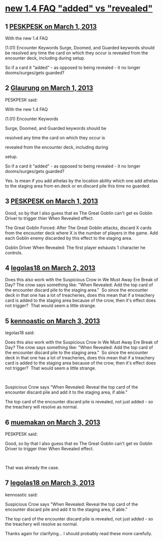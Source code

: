 # [new 1.4 FAQ &quot;added&quot; vs &quot;revealed&quot; ](https://community.fantasyflightgames.com/topic/80038-new-14-faq-added-vs-revealed/)

## 1 [PESKPESK on March 1, 2013](https://community.fantasyflightgames.com/topic/80038-new-14-faq-added-vs-revealed/?do=findComment&comment=768685)

With the new 1.4 FAQ

(1.01) Encounter Keywords
Surge, Doomed, and Guarded keywords should be
resolved any time the card on which they occur is
revealed from the encounter deck, including during
setup.

So if a card it "added" - as opposed to being revealed - it no longer dooms/surges/gets guarded?

## 2 [Glaurung on March 1, 2013](https://community.fantasyflightgames.com/topic/80038-new-14-faq-added-vs-revealed/?do=findComment&comment=768691)

PESKPESK said:

With the new 1.4 FAQ

(1.01) Encounter Keywords

Surge, Doomed, and Guarded keywords should be

resolved any time the card on which they occur is

revealed from the encounter deck, including during

setup.

So if a card it "added" - as opposed to being revealed - it no longer dooms/surges/gets guarded?

Yes. Is mean if you add athelas by the location ability which one add athelas to the staging area from en.deck or en.discard pile this time no guarded.

## 3 [PESKPESK on March 1, 2013](https://community.fantasyflightgames.com/topic/80038-new-14-faq-added-vs-revealed/?do=findComment&comment=768705)

Good, so by that I also guess that ex The Great Goblin can't get ex Goblin Driver to trigger thier When Revealed effect.

The Great Goblin
Forced: After The Great Goblin attacks, discard X cards from the encounter deck where X is the number of players in the game. Add each Goblin enemy discarded by this effect to the staging area.

Goblin Driver
When Revealed: The first player exhausts 1 character he controls.

## 4 [legolas18 on March 2, 2013](https://community.fantasyflightgames.com/topic/80038-new-14-faq-added-vs-revealed/?do=findComment&comment=769290)

Does this also work with the Suspicious Crow in We Must Away Ere Break of Day? The crow says something like: "When Revealed: Add the top card of the encounter discard pile to the staging area."  So since the encounter deck in that one has a lot of treacheries, does this mean that if a treachery card is added to the staging area because of the crow, then it's effect does not trigger?  That would seem a little strange.

## 5 [kennoastic on March 3, 2013](https://community.fantasyflightgames.com/topic/80038-new-14-faq-added-vs-revealed/?do=findComment&comment=769431)

legolas18 said:

Does this also work with the Suspicious Crow in We Must Away Ere Break of Day? The crow says something like: "When Revealed: Add the top card of the encounter discard pile to the staging area."  So since the encounter deck in that one has a lot of treacheries, does this mean that if a treachery card is added to the staging area because of the crow, then it's effect does not trigger?  That would seem a little strange.



 

Suspicious Crow says "When Revealed: Reveal the top card of the encounter discard pile and add it to the staging area, if able."

The top card of the encounter discard pile is revealed, not just added - so the treachery will resolve as normal. 

## 6 [muemakan on March 3, 2013](https://community.fantasyflightgames.com/topic/80038-new-14-faq-added-vs-revealed/?do=findComment&comment=769460)

PESKPESK said:

Good, so by that I also guess that ex The Great Goblin can't get ex Goblin Driver to trigger thier When Revealed effect.



 

That was already the case.

## 7 [legolas18 on March 3, 2013](https://community.fantasyflightgames.com/topic/80038-new-14-faq-added-vs-revealed/?do=findComment&comment=769538)

kennoastic said:

Suspicious Crow says "When Revealed: Reveal the top card of the encounter discard pile and add it to the staging area, if able."

The top card of the encounter discard pile is revealed, not just added - so the treachery will resolve as normal. 



Thanks again for clarifying… I should probably read these more carefully.

